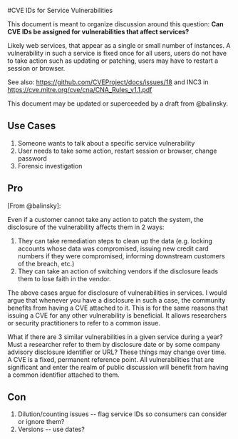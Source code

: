 #CVE IDs for Service Vulnerabilities

This document is meant to organize discussion around this question: **Can CVE IDs be assigned for vulnerabilities that affect services?**

Likely web services, that appear as a single or small number of instances. A vulnerability in such a service is fixed once for all users, users do not have to take action such as updating or patching, users may have to restart a session or browser.

See also: <https://github.com/CVEProject/docs/issues/18> and INC3 in <https://cve.mitre.org/cve/cna/CNA_Rules_v1.1.pdf>

This document may be updated or superceeded by a draft from @balinsky.

## Use Cases
1. Someone wants to talk about a specific service vulnerability
2. User needs to take some action, restart session or browser, change password
3. Forensic investigation

## Pro
[From @balinsky]:

Even if a customer cannot take any action to patch the system, the disclosure of the vulnerability affects them in 2 ways:

1. They can take remediation steps to clean up the data (e.g. locking accounts whose data was compromised, issuing new credit card numbers if they were compromised, informing downstream customers of the breach, etc.)
2. They can take an action of switching vendors if the disclosure leads them to lose faith in the vendor.

The above cases argue for disclosure of vulnerabilities in services. I would argue that whenever you have a disclosure in such a case, the community benefits from having a CVE attached to it. This is for the same reasons that issuing a CVE for any other vulnerability is beneficial. It allows researchers or security practitioners to refer to a common issue.

What if there are 3 similar vulnerabilities in a given service during a year? Must a researcher refer to them by disclosure date or by some company advisory disclosure identifier or URL? These things may change over time. A CVE is a fixed, permanent reference point. All vulnerabilities that are significant and enter the realm of public discussion will benefit from having a common identifier attached to them.
## Con
1. Dilution/counting issues -- flag service IDs so consumers can consider or ignore them?
2. Versions -- use dates?
